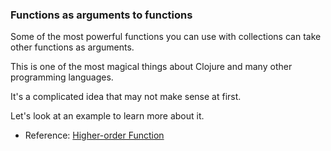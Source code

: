 ### Functions as arguments to functions

Some of the most powerful functions you can use with collections can take other functions as arguments.

This is one of the most magical things about Clojure and many other programming languages.

It's a complicated idea that may not make sense at first.

Let's look at an example to learn more about it.

* Reference: [Higher-order Function](http://clojurebridge.github.io/community-docs/docs/clojure/higher-order-function/)
